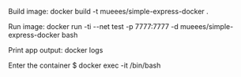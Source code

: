 Build image:
docker build -t mueees/simple-express-docker .

Run image:
docker run -ti --net test -p 7777:7777 -d mueees/simple-express-docker bash

Print app output:
docker logs <container id>

Enter the container
$ docker exec -it <container id> /bin/bash
